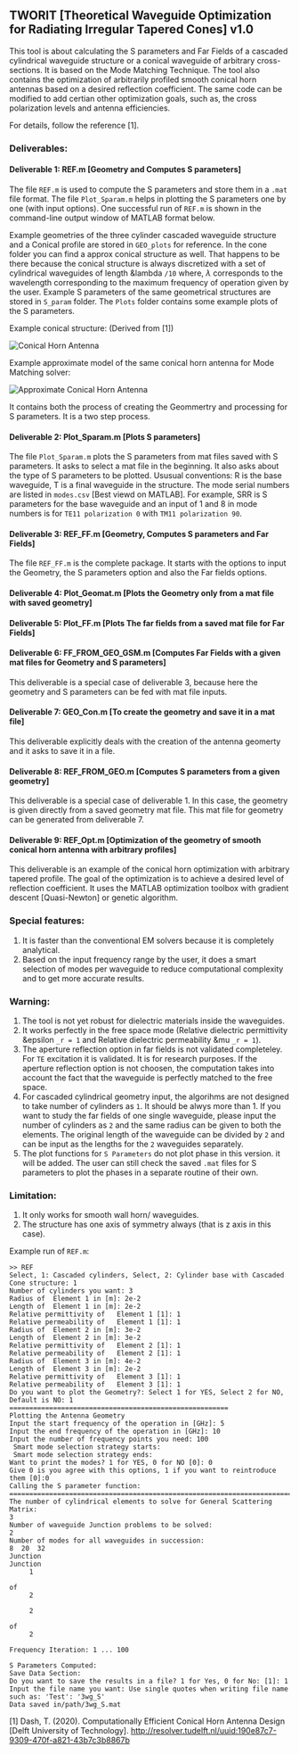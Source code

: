 ## TWORIT [Theoretical Waveguide Optimization for Radiating Irregular Tapered Cones] v1.0

This tool is about calculating the S parameters and Far Fields of a cascaded cylindrical waveguide structure or a conical waveguide of arbitrary cross-sections. It is based on the Mode Matching Technique. The tool also contains the optimization of arbitrarily profiled smooth conical horn antennas based on a desired reflection coefficient. The same code can be modified to add certian other optimization goals, such as, the cross polarization levels and antenna efficiencies. 


For details, follow the reference [1]. 

### Deliverables:

#### Deliverable 1: REF.m [Geometry and Computes S parameters]

The file `REF.m` is used to compute the S parameters and store them in a `.mat` file format. The file `Plot_Sparam.m` helps in plotting the S parameters one by one (with input options). One successful run of `REF.m` is shown in the command-line output window of MATLAB format below. 

Example geometries of the three cylinder cascaded waveguide structure and a Conical profile are stored in `GEO_plots` for reference. In the cone folder you can find a approx conical structure as well. That happens to be there because the conical structure is always discretized with a set of cylindrical waveguides of length &lambda `/10` where, $\lambda$ corresponds to the wavelength corresponding to the maximum frequency of operation given by the user. Example S parameters of the same geometrical structures are stored in `S_param` folder. The `Plots` folder contains some example plots of the S parameters. 

Example conical structure: (Derived from [1])

![Conical Horn Antenna](./GEO_plots/Cone/Cone_minxp.png)

Example approximate model of the same conical horn antenna for Mode Matching solver:

![Approximate Conical Horn Antenna](./GEO_plots/Cone/Cone_minxp_approx.png)

It contains both the process of creating the Geommertry and processing for S parameters. It is a two step process.

#### Deliverable 2: Plot_Sparam.m [Plots S parameters]

The file `Plot_Sparam.m` plots the S parameters from mat files saved with S parameters. It asks to
select a mat file in the beginning. It also asks about the type of S parameters to be plotted.
Ususual conventions: R is the base waveguide, T is a final waveguide in the structure. The mode serial 
numbers are listed in `modes.csv` [Best viewd on MATLAB]. For example, SRR is S parameters for the 
base waveguide and an input of 1 and 8 in mode numbers is for  `TE11 polarization 0` with 
`TM11 polarization 90`. 

#### Deliverable 3: REF_FF.m [Geometry, Computes S parameters and Far Fields]

The file `REF_FF.m` is the complete package. It starts with the options to input the Geometry,
the S parameters option and also the Far fields options. 

#### Deliverable 4: Plot_Geomat.m [Plots the Geometry only from a mat file with saved geometry]

#### Deliverable 5: Plot_FF.m [Plots The far fields from a saved mat file for Far Fields]

#### Deliverable 6: FF_FROM_GEO_GSM.m [Computes Far Fields with a given mat files for Geometry and S parameters]

This deliverable is a special case of deliverable 3, because here the geometry and S parameters can be fed with
mat file inputs. 

#### Deliverable 7: GEO_Con.m [To create the geometry and save it in a mat file]

This deliverable explicitly deals with the creation of the antenna geomerty and it asks to save it in a file.

#### Deliverable 8: REF_FROM_GEO.m [Computes S parameters from a given geometry]

This deliverable is a special case of deliverable 1. In this case, the geometry is given directly from a saved 
geometry mat file. This mat file for geometry can be generated from deliverable 7.

#### Deliverable 9: REF_Opt.m [Optimization of the geometry of smooth conical horn antenna with arbitrary profiles]

This deliverable is an example of the conical horn optimization with arbitrary tapered profile. The goal of the optimization is to achieve a desired level of reflection coefficient. It uses the MATLAB optimization toolbox with gradient descent [Quasi-Newton] or genetic algorithm. 

### Special features:

1) It is faster than the conventional EM solvers because it is completely analytical.
2) Based on the input frequency range by the user, it does a smart selection of modes per waveguide to reduce computational complexity and to get more accurate results. 

### Warning:

1. The tool is not yet robust for dielectric materials inside the waveguides. 
2. It works perfectly in the free space mode (Relative dielectric permittivity &epsilon `_r = 1` and Relative dielectric permeability &mu `_r = 1`).
3. The aperture reflection option in far fields is not validated completeley. For `TE` excitation it is validated.
It is for research purposes. If the aperture reflection option is not choosen, the computation takes into account
the fact that the waveguide is perfectly matched to the free space. 
4. For cascaded cylindrical geometry input, the algorihms are not designed to take number of cylinders as `1`.
It should be alwys more than 1. If you want to study the far fields of one single waveguide, please input the
number of cylinders as `2` and the same radius can be given to both the elements. The original length of the 
waveguide can be divided by `2` and can be input as the lengths for the `2` waveguides separately.
5. The plot functions for `S Parameters` do not plot phase in this version. it will be added. The user can still
check the saved `.mat` files for S parameters to plot the phases in a separate routine of their own.

### Limitation:

1) It only works for smooth wall horn/ waveguides.
2) The structure has one axis of symmetry always (that is z axis in this case).

Example run of `REF.m`: 

``` 
>> REF
Select, 1: Cascaded cylinders, Select, 2: Cylinder base with Cascaded Cone structure: 1
Number of cylinders you want: 3
Radius of  Element 1 in [m]: 2e-2
Length of  Element 1 in [m]: 2e-2
Relative permittivity of   Element 1 [1]: 1
Relative permeability of   Element 1 [1]: 1
Radius of  Element 2 in [m]: 3e-2
Length of  Element 2 in [m]: 3e-2
Relative permittivity of   Element 2 [1]: 1
Relative permeability of   Element 2 [1]: 1
Radius of  Element 3 in [m]: 4e-2
Length of  Element 3 in [m]: 2e-2
Relative permittivity of   Element 3 [1]: 1
Relative permeability of   Element 3 [1]: 1
Do you want to plot the Geometry?: Select 1 for YES, Select 2 for NO, Default is NO: 1
=======================================================
Plotting the Antenna Geometry
Input the start frequency of the operation in [GHz]: 5
Input the end frequency of the operation in [GHz]: 10
Input the number of frequency points you need: 100
 Smart mode selection strategy starts: 
 Smart mode selection strategy ends: 
Want to print the modes? 1 for YES, 0 for NO [0]: 0
Give 0 is you agree with this options, 1 if you want to reintroduce them [0]:0
Calling the S parameter function: 
====================================================================================================
The number of cylindrical elements to solve for General Scattering Matrix: 
3
Number of waveguide Junction problems to be solved: 
2
Number of modes for all waveguides in succession: 
8  20  32
Junction
Junction
     1

of
     2

     2

of
     2

Frequency Iteration: 1 ... 100

S Parameters Computed: 
Save Data Section: 
Do you want to save the results in a file? 1 for Yes, 0 for No: [1]: 1
Input the file name you want: Use single quotes when writing file name such as: 'Test': '3wg_S'
Data saved in/path/3wg_S.mat

```



[1] Dash, T. (2020). Computationally Efficient Conical Horn Antenna Design [Delft University of Technology]. http://resolver.tudelft.nl/uuid:190e87c7-9309-470f-a821-43b7c3b8867b
